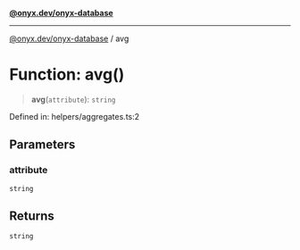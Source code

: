 [**@onyx.dev/onyx-database**](../README.md)

***

[@onyx.dev/onyx-database](../globals.md) / avg

# Function: avg()

> **avg**(`attribute`): `string`

Defined in: helpers/aggregates.ts:2

## Parameters

### attribute

`string`

## Returns

`string`

